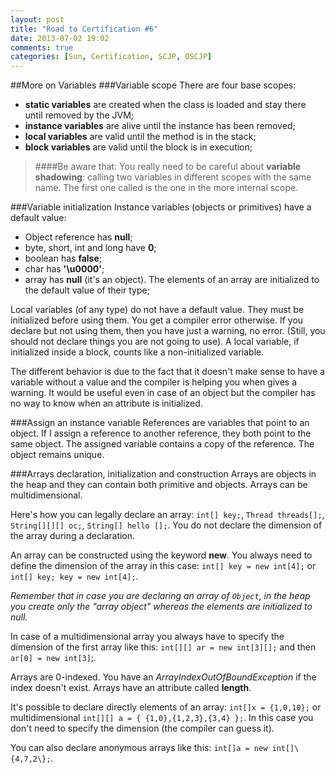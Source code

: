 ```yaml
---
layout: post
title: "Road to Certification #6"
date: 2013-07-02 19:02
comments: true
categories: [Sun, Certification, SCJP, OSCJP]
---
```

##More on Variables
###Variable scope
There are four base scopes:

* **static variables** are created when the class is loaded and stay there until removed by the JVM;
* **instance variables** are alive until the instance has been removed;
* **local variables** are valid until the method is in the stack;
* **block variables** are valid until the block is in execution;

> ####Be aware that:
> You really need to be careful about **variable shadowing**: calling two variables in different scopes with the same name. The first one called is the one in the more internal scope.
<!-- more -->
###Variable initialization
Instance variables (objects or primitives) have a default value:

* Object reference has **null**;
* byte, short, int and long have **0**;
* boolean has **false**;
* char has **'\u0000'**;
* array has **null** (it's an object). The elements of an array are initialized to the default value of their type;

Local variables (of any type) do not have a default value. They must be initialized before using them. You get a compiler error otherwise. If you declare but not using them, then you have just a warning, no error. (Still, you should not declare things you are not going to use). A local variable, if initialized inside a block, counts like a non-initialized variable. 

The different behavior is due to the fact that it doesn't make sense to have a variable without a value and the compiler is helping you when gives a warning. It would be useful even in case of an object but the compiler has no way to know when an attribute is initialized.

###Assign an instance variable
References are variables that point to an object. If I assign a reference to another reference, they both point to the same object. The assigned variable contains a copy of the reference. The object remains unique.

###Arrays declaration, initialization and construction
Arrays are objects in the heap and they can contain both primitive and objects. Arrays can be multidimensional.

Here's how you can legally declare an array: `int[] key;`, `Thread threads[];`, `String[][][] oc;`, `String[] hello [];`.
You do not declare the dimension of the array during a declaration.

An array can be constructed using the keyword **new**. You always need to define the dimension of the array in this case:
`int[] key = new int[4];` or  `int[] key; key = new int[4];`.

*Remember that in case you are declaring an array of `Object`, in the heap you create only the "array object" whereas the elements are initialized to null.*

In case of a multidimensional array you always have to specify the dimension of the first array like this: `int[][] ar = new int[3][];` and then `ar[0] = new int[3]`;.

Arrays are 0-indexed. You have an *ArrayIndexOutOfBoundException* if the index doesn't exist. Arrays have an attribute called **length**. 

It's possible to declare directly elements of an array: `int[]x = {1,0,10};` or multidimensional `int[][] a = { {1,0},{1,2,3},{3,4} };`. In this case you don't need to specify the dimension (the compiler can guess it).

You can also declare anonymous arrays like this: `int[]a = new int[]\{4,7,2\};`.
